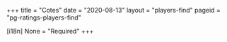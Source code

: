 +++
title = "Cotes"
date = "2020-08-13"
layout = "players-find"
pageid = "pg-ratings-players-find"

[i18n]
    None = "Required"
+++

